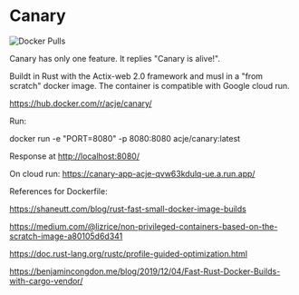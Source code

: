 # Canary

![Docker Pulls](https://img.shields.io/docker/pulls/acje/canary)

Canary has only one feature. It replies "Canary is alive!".

Buildt in Rust with the Actix-web 2.0 framework and musl in a "from scratch" docker image. The container is compatible with Google cloud run.

<https://hub.docker.com/r/acje/canary/>

Run:

docker run -e "PORT=8080" -p 8080:8080 acje/canary:latest

Response at <http://localhost:8080/>

On cloud run:
<https://canary-app-acje-qvw63kdulq-ue.a.run.app/>

References for Dockerfile:

<https://shaneutt.com/blog/rust-fast-small-docker-image-builds>

<https://medium.com/@lizrice/non-privileged-containers-based-on-the-scratch-image-a80105d6d341>

<https://doc.rust-lang.org/rustc/profile-guided-optimization.html>

<https://benjamincongdon.me/blog/2019/12/04/Fast-Rust-Docker-Builds-with-cargo-vendor/>
